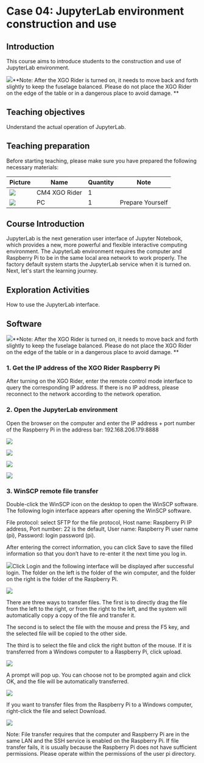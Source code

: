 ﻿---
sidebar_position: 4
sidebar_label: Case 04:JupyterLab environment construction and use
---

# Case 04: JupyterLab environment construction and use

## Introduction

This course aims to introduce students to the construction and use of JupyterLab environment.

![](https://wiki-media-ef.oss-cn-hongkong.aliyuncs.com/docs/microbit/robot/xgo-rider-kit/images/microbit-xgo-rider-kit-read-01.png)**Note: After the XGO Rider is turned on, it needs to move back and forth slightly to keep the fuselage balanced. Please do not place the XGO Rider on the edge of the table or in a dangerous place to avoid damage. **

## Teaching objectives

Understand the actual operation of JupyterLab.

## Teaching preparation

Before starting teaching, please make sure you have prepared the following necessary materials:

| Picture | Name | Quantity | Note |
|---|---|---|---|
| ![](https://wiki-media-ef.oss-cn-hongkong.aliyuncs.com/docs/pico/cm4-xgo-rider-kit/images/xgo-rider-cm4-kit-introdutin-01.png)| CM4 XGO Rider | 1 |   |
| ![](https://wiki-media-ef.oss-cn-hongkong.aliyuncs.com/docs/microbit/building-blocks/microbit-space-science-kit/images/microbit-space-science-kit-case01-03.png) | PC | 1 | Prepare Yourself |

## Course Introduction

JupyterLab is the next generation user interface of Jupyter Notebook, which provides a new, more powerful and flexible interactive computing environment. The JupyterLab environment requires the computer and Raspberry Pi to be in the same local area network to work properly. The factory default system starts the JupyterLab service when it is turned on. Next, let's start the learning journey.

## Exploration Activities

How to use the JupyterLab interface.

## Software

![](https://wiki-media-ef.oss-cn-hongkong.aliyuncs.com/docs/microbit/robot/xgo-rider-kit/images/microbit-xgo-rider-kit-read-01.png)**Note: After the XGO Rider is turned on, it needs to move back and forth slightly to keep the fuselage balanced. Please do not place the XGO Rider on the edge of the table or in a dangerous place to avoid damage. **

### 1. Get the IP address of the XGO Rider Raspberry Pi

After turning on the XGO Rider, enter the remote control mode interface to query the corresponding IP address. If there is no IP address, please reconnect to the network according to the network operation.

### 2. Open the JupyterLab environment

Open the browser on the computer and enter the IP address + port number of the Raspberry Pi in the address bar: 192.168.206.179:8888

![](https://wiki-media-ef.oss-cn-hongkong.aliyuncs.com/docs/pico/cm4-xgo-rider-kit/images/cm4-xgo-rider-kit-case04-01.png)

![](https://wiki-media-ef.oss-cn-hongkong.aliyuncs.com/docs/pico/cm4-xgo-rider-kit/images/cm4-xgo-rider-kit-case04-02.png)

![](https://wiki-media-ef.oss-cn-hongkong.aliyuncs.com/docs/pico/cm4-xgo-rider-kit/images/cm4-xgo-rider-kit-case04-03.png)

![](https://wiki-media-ef.oss-cn-hongkong.aliyuncs.com/docs/pico/cm4-xgo-rider-kit/images/cm4-xgo-rider-kit-case04-04.png)

### 3. WinSCP remote file transfer

Double-click the WinSCP icon on the desktop to open the WinSCP software. The following login interface appears after opening the WinSCP software.

File protocol: select SFTP for the file protocol, Host name: Raspberry Pi IP address, Port number: 22 is the default, User name: Raspberry Pi user name (pi), Password: login password (pi).

After entering the correct information, you can click Save to save the filled information so that you don’t have to re-enter it the next time you log in.

![](https://wiki-media-ef.oss-cn-hongkong.aliyuncs.com/docs/pico/cm4-xgo-rider-kit/images/cm4-xgo-rider-kit-case04-05.png)Click Login and the following interface will be displayed after successful login. The folder on the left is the folder of the win computer, and the folder on the right is the folder of the Raspberry Pi.

![](https://wiki-media-ef.oss-cn-hongkong.aliyuncs.com/docs/pico/cm4-xgo-rider-kit/images/cm4-xgo-rider-kit-case04-06.png)

There are three ways to transfer files. The first is to directly drag the file from the left to the right, or from the right to the left, and the system will automatically copy a copy of the file and transfer it.

The second is to select the file with the mouse and press the F5 key, and the selected file will be copied to the other side.

The third is to select the file and click the right button of the mouse. If it is transferred from a Windows computer to a Raspberry Pi, click upload.

![](https://wiki-media-ef.oss-cn-hongkong.aliyuncs.com/docs/pico/cm4-xgo-rider-kit/images/cm4-xgo-rider-kit-case04-07.png)

A prompt will pop up. You can choose not to be prompted again and click OK, and the file will be automatically transferred.

![](https://wiki-media-ef.oss-cn-hongkong.aliyuncs.com/docs/pico/cm4-xgo-rider-kit/images/cm4-xgo-rider-kit-case04-08.png)

If you want to transfer files from the Raspberry Pi to a Windows computer, right-click the file and select Download.

![](https://wiki-media-ef.oss-cn-hongkong.aliyuncs.com/docs/pico/cm4-xgo-rider-kit/images/cm4-xgo-rider-kit-case04-09.png)

Note: File transfer requires that the computer and Raspberry Pi are in the same LAN and the SSH service is enabled on the Raspberry Pi. If file transfer fails, it is usually because the Raspberry Pi does not have sufficient permissions. Please operate within the permissions of the user pi directory.
